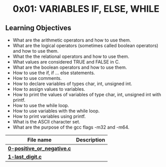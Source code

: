 <h1 align="center">0x01: VARIABLES IF, ELSE, WHILE</h1>

<h2>Learning Objectives</h2>
<ul>
<li>What are the arithmetic operators and how to use them.</li>

<li>What are the logical operators (sometimes called boolean operators) and how to use them.</li>

<li>What the the relational operators and how to use them.</li>

<li>What values are considered TRUE and FALSE in C.</li>

<li>What are the boolean operators and how to use them.</li>

<li>How to use the if, if ... else statements.</li>

<li>How to use comments.</li>

<li>How to declare variables of types char, int, unsigned int.</li>

<li>How to assign values to variables.</li>

<li>How to print the values of variables of type char, int, unsigned int with printf.</li>

<li>How to use the while loop.</li>

<li>How to use variables with the while loop.</li>

<li>How to print variables using printf.</li>

<li>What is the ASCII character set.</li>

<li>What are the purpose of the gcc flags -m32 and -m64.</li>
</ul>

|File name| Description|
|---|---|
|[**0-positive_or_negative.c**]()||
|[**1-last_digit.c**]()||

